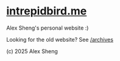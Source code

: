 # [intrepidbird.me](https://intrepidbird.me)

Alex Sheng's personal website :)

Looking for the old website? See [/archives](https://github.com/intrepidbird-org/archive)

(c) 2025 Alex Sheng
